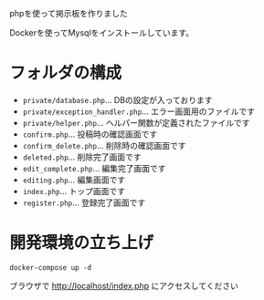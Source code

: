phpを使って掲示板を作りました

Dockerを使ってMysqlをインストールしています。

# フォルダの構成
- `private/database.php`... DBの設定が入っております
- `private/exception_handler.php`... エラー画面用のファイルです
- `private/helper.php`... ヘルパー関数が定義されたファイルです
- `confirm.php`... 投稿時の確認画面です
- `confirm_delete.php`... 削除時の確認画面です
- `deleted.php`... 削除完了画面です
- `edit_complete.php`... 編集完了画面です
- `editing.php`... 編集画面です
- `index.php`... トップ画面です
- `register.php`... 登録完了画面です

# 開発環境の立ち上げ
```shell
docker-compose up -d
```
ブラウザで [http://localhost/index.php](http://localhost/index.php) にアクセスしてください



